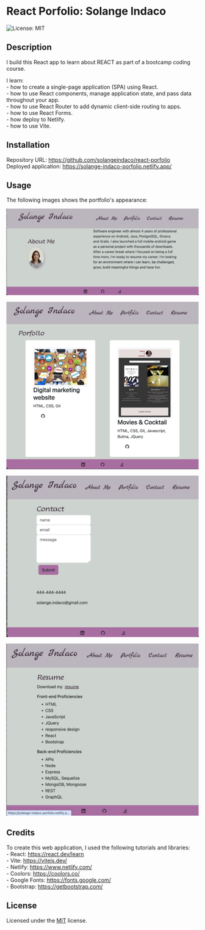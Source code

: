 # React Porfolio: Solange Indaco

![License: MIT ](https://img.shields.io/badge/License-MIT-yellow.svg)

## Description

I build this React app to learn about REACT as part of a bootcamp coding course.
 
I learn:  
    - how to create a single-page application (SPA) using React.     
    - how to use React components, manage application state, and pass data throughout your app.     
    - how to use React Router to add dynamic client-side routing to apps.  
    - how to use React Forms.    
    - how deploy to Netlify.    
    - how to use Vite.

## Installation

Repository URL: https://github.com/solangeindaco/react-porfolio    
Deployed application: https://solange-indaco-porfolio.netlify.app/   

## Usage

The following images shows the portfolio's appearance:

![React portfolio image1](/src/assets/images/screenshot1.png)

![React portfolio image1](/src/assets/images/screenshot2.png)

![React portfolio image1](/src/assets/images/screenshot3.png)

![React portfolio image1](/src/assets/images/screenshot4.png)


## Credits

To create this web application, I used the following tutorials and libraries:    
    - React: https://react.dev/learn     
    - Vite: https://vitejs.dev/     
    - Netlify: https://www.netlify.com/                
    - Coolors: https://coolors.co/                    
    - Google Fonts: https://fonts.google.com/        
    - Bootstrap: https://getbootstrap.com/          
                                                                           

## License

Licensed under the [MIT](LICENSE) license.

